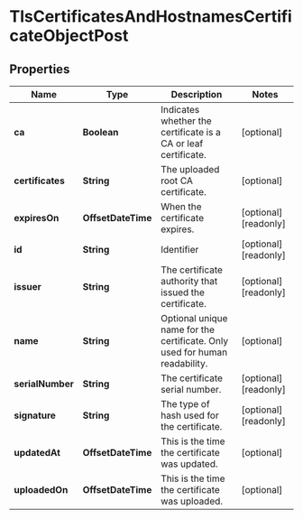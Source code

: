 

# TlsCertificatesAndHostnamesCertificateObjectPost


## Properties

| Name | Type | Description | Notes |
|------------ | ------------- | ------------- | -------------|
|**ca** | **Boolean** | Indicates whether the certificate is a CA or leaf certificate. |  [optional] |
|**certificates** | **String** | The uploaded root CA certificate. |  [optional] |
|**expiresOn** | **OffsetDateTime** | When the certificate expires. |  [optional] [readonly] |
|**id** | **String** | Identifier |  [optional] [readonly] |
|**issuer** | **String** | The certificate authority that issued the certificate. |  [optional] [readonly] |
|**name** | **String** | Optional unique name for the certificate. Only used for human readability. |  [optional] |
|**serialNumber** | **String** | The certificate serial number. |  [optional] [readonly] |
|**signature** | **String** | The type of hash used for the certificate. |  [optional] [readonly] |
|**updatedAt** | **OffsetDateTime** | This is the time the certificate was updated. |  [optional] |
|**uploadedOn** | **OffsetDateTime** | This is the time the certificate was uploaded. |  [optional] |



